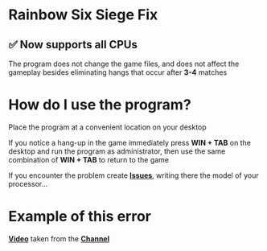 # Rainbow Six Siege Fix
## ✅ Now supports all CPUs
The program does not change the game files, and does not affect the gameplay besides eliminating hangs that occur after **3-4** matches

# How do I use the program?

Place the program at a convenient location on your desktop

If you notice a hang-up in the game immediately press **WIN + TAB** on the desktop and run the program as administrator, then use the same combination of **WIN + TAB** to return to the game

If you encounter the problem create [**Issues**](https://github.com/makarasty/R6Fix/issues), writing there the model of your processor...

# Example of this error
[**Video**](https://www.youtube.com/watch?v=HaNKO92eTQ0) taken from the [**Channel**](https://www.youtube.com/@vista7235)
